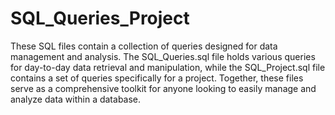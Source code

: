 # SQL_Queries_Project
These SQL files contain a collection of queries designed for data management and analysis. The SQL_Queries.sql file holds various queries for day-to-day data retrieval and manipulation, while the SQL_Project.sql file contains a set of queries specifically for a project. Together, these files serve as a comprehensive toolkit for anyone looking to easily manage and analyze data within a database.
